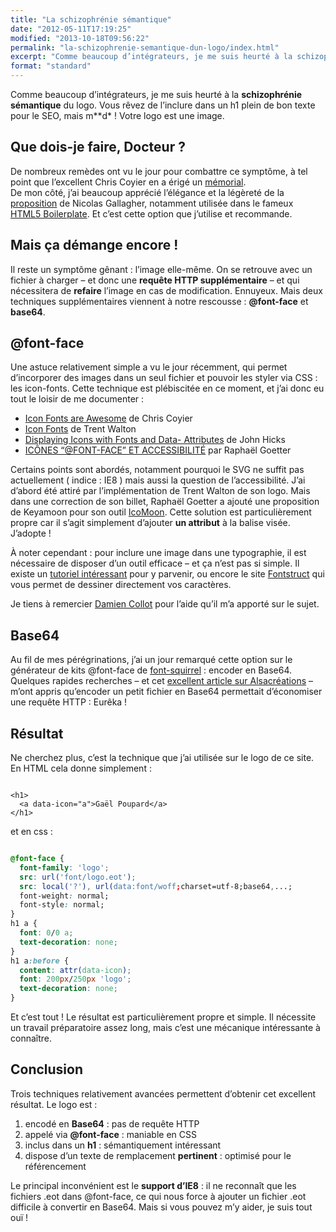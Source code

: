 ```yaml
---
title: "La schizophrénie sémantique"
date: "2012-05-11T17:19:25"
modified: "2013-10-18T09:56:22"
permalink: "la-schizophrenie-semantique-dun-logo/index.html"
excerpt: "Comme beaucoup d’intégrateurs, je me suis heurté à la schizophrénie sémantique du logo. Vous rêvez de l’inclure dans un h1 plein de bon texte pour le SEO, mais m\*\*d\* ! Votre logo est une image. Que dois-je faire, Docteur ? De nombreux remèdes ont vu le jour pour combattre ce symptôme, à tel point que \[…\] [Lire la suite de «&nbsp;La schizophrénie sémantique&nbsp;» →](https://www.ffoodd.fr/la-schizophrenie-semantique-dun-logo/)"
format: "standard"
---
```

Comme beaucoup d’intégrateurs, je me suis heurté à la **schizophrénie sémantique** du logo. Vous rêvez de l’inclure dans un h1 plein de bon texte pour le SEO, mais m\*\*d\* ! Votre logo est une image.

## Que dois-je faire, Docteur ?

De nombreux remèdes ont vu le jour pour combattre ce symptôme, à tel point que l’excellent Chris Coyier en a érigé un [mémorial](http://css-tricks.com/examples/ImageReplacement/).  
De mon côté, j’ai beaucoup apprécié l’élégance et la légèreté de la [proposition](http://nicolasgallagher.com/another-css-image-replacement-technique/) de Nicolas Gallagher, notamment utilisée dans le fameux [HTML5 Boilerplate](http://html5boilerplate.com/). Et c’est cette option que j’utilise et recommande.

## Mais ça démange encore !

Il reste un symptôme gênant : l’image elle-même. On se retrouve avec un fichier à charger – et donc une **requête HTTP supplémentaire** – et qui nécessitera de **refaire** l’image en cas de modification. Ennuyeux. Mais deux techniques supplémentaires viennent à notre rescousse : **@font-face** et **base64**.

## @font-face

Une astuce relativement simple a vu le jour récemment, qui permet d’incorporer des images dans un seul fichier et pouvoir les styler via CSS : les icon-fonts. Cette technique est plébiscitée en ce moment, et j’ai donc eu tout le loisir de me documenter :

* [Icon Fonts are Awesome](http://css-tricks.com/examples/IconFont/) de Chris Coyier
* [Icon Fonts](http://trentwalton.com/2012/05/04/icon-fonts/) de Trent Walton
* [Displaying Icons with Fonts and Data- Attributes](http://24ways.org/2011/displaying-icons-with-fonts-and-data-attributes) de John Hicks
* [ICÔNES “@FONT-FACE” ET ACCESSIBILITÉ](http://blog.goetter.fr/post/18017100624/icones-font-face-et-accessibilite) par Raphaël Goetter

Certains points sont abordés, notamment pourquoi le SVG ne suffit pas actuellement ( indice : IE8 ) mais aussi la question de l’accessibilité. J’ai d’abord été attiré par l’implémentation de Trent Walton de son logo. Mais dans une correction de son billet, Raphaël Goetter a ajouté une proposition de Keyamoon pour son outil [IcoMoon](http://keyamoon.com/icomoon/#toHome). Cette solution est particulièrement propre car il s’agit simplement d’ajouter **un attribut** à la balise visée. J’adopte !

À noter cependant : pour inclure une image dans une typographie, il est nécessaire de disposer d’un outil efficace – et ça n’est pas si simple. Il existe un [tutoriel intéressant](http://www.webdesignerdepot.com/2012/01/how-to-make-your-own-icon-webfont/) pour y parvenir, ou encore le site [Fontstruct](http://fontstruct.com/) qui vous permet de dessiner directement vos caractères.  
  
Je tiens à remercier [Damien Collot](http://damien-collot.com/) pour l’aide qu’il m’a apporté sur le sujet.

## Base64

Au fil de mes pérégrinations, j’ai un jour remarqué cette option sur le générateur de kits @font-face de [font-squirrel](http://www.fontsquirrel.com/) : encoder en Base64. Quelques rapides recherches – et cet [excellent article sur Alsacréations](http://www.alsacreations.com/article/lire/1439-data-uri-schema.html) – m’ont appris qu’encoder un petit fichier en Base64 permettait d’économiser une requête HTTP : Eurêka !

## Résultat

Ne cherchez plus, c’est la technique que j’ai utilisée sur le logo de ce site. En HTML cela donne simplement :

```markup

<h1>
  <a data-icon="a">Gaël Poupard</a>
</h1>
```

et en css :

```css

@font-face {
  font-family: 'logo';
  src: url('font/logo.eot');
  src: local('?'), url(data:font/woff;charset=utf-8;base64,...;
  font-weight: normal;
  font-style: normal;
}
h1 a {
  font: 0/0 a;
  text-decoration: none;
}
h1 a:before {
  content: attr(data-icon);
  font: 200px/250px 'logo';
  text-decoration: none;
}
```

Et c’est tout ! Le résultat est particulièrement propre et simple. Il nécessite un travail préparatoire assez long, mais c’est une mécanique intéressante à connaître.

## Conclusion

Trois techniques relativement avancées permettent d’obtenir cet excellent résultat. Le logo est :

1.  encodé en **Base64** : pas de requête HTTP
2.  appelé via **@font-face** : maniable en CSS
3.  inclus dans un **h1** : sémantiquement intéressant
4.  dispose d’un texte de remplacement **pertinent** : optimisé pour le référencement

Le principal inconvénient est le **support d’IE8** : il ne reconnaît que les fichiers .eot dans @font-face, ce qui nous force à ajouter un fichier .eot difficile à convertir en Base64. Mais si vous pouvez m’y aider, je suis tout ouï !

